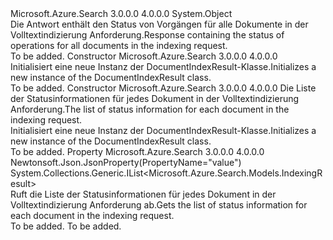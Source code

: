 <Type Name="DocumentIndexResult" FullName="Microsoft.Azure.Search.Models.DocumentIndexResult">
  <TypeSignature Language="C#" Value="public class DocumentIndexResult" />
  <TypeSignature Language="ILAsm" Value=".class public auto ansi beforefieldinit DocumentIndexResult extends System.Object" />
  <TypeSignature Language="DocId" Value="T:Microsoft.Azure.Search.Models.DocumentIndexResult" />
  <TypeSignature Language="VB.NET" Value="Public Class DocumentIndexResult" />
  <TypeSignature Language="F#" Value="type DocumentIndexResult = class" />
  <AssemblyInfo>
    <AssemblyName>Microsoft.Azure.Search</AssemblyName>
    <AssemblyVersion>3.0.0.0</AssemblyVersion>
    <AssemblyVersion>4.0.0.0</AssemblyVersion>
  </AssemblyInfo>
  <Base>
    <BaseTypeName>System.Object</BaseTypeName>
  </Base>
  <Interfaces />
  <Docs>
    <summary>
            <span data-ttu-id="485c4-101">Die Antwort enthält den Status von Vorgängen für alle Dokumente in der Volltextindizierung Anforderung.</span><span class="sxs-lookup"><span data-stu-id="485c4-101">Response containing the status of operations for all documents in the indexing request.</span></span>
            </summary>
    <remarks>To be added.</remarks>
  </Docs>
  <Members>
    <Member MemberName=".ctor">
      <MemberSignature Language="C#" Value="public DocumentIndexResult ();" />
      <MemberSignature Language="ILAsm" Value=".method public hidebysig specialname rtspecialname instance void .ctor() cil managed" />
      <MemberSignature Language="DocId" Value="M:Microsoft.Azure.Search.Models.DocumentIndexResult.#ctor" />
      <MemberSignature Language="VB.NET" Value="Public Sub New ()" />
      <MemberType>Constructor</MemberType>
      <AssemblyInfo>
        <AssemblyName>Microsoft.Azure.Search</AssemblyName>
        <AssemblyVersion>3.0.0.0</AssemblyVersion>
        <AssemblyVersion>4.0.0.0</AssemblyVersion>
      </AssemblyInfo>
      <Parameters />
      <Docs>
        <summary>
            <span data-ttu-id="485c4-102">Initialisiert eine neue Instanz der DocumentIndexResult-Klasse.</span><span class="sxs-lookup"><span data-stu-id="485c4-102">Initializes a new instance of the DocumentIndexResult class.</span></span>
            </summary>
        <remarks>To be added.</remarks>
      </Docs>
    </Member>
    <Member MemberName=".ctor">
      <MemberSignature Language="C#" Value="public DocumentIndexResult (System.Collections.Generic.IList&lt;Microsoft.Azure.Search.Models.IndexingResult&gt; results = null);" />
      <MemberSignature Language="ILAsm" Value=".method public hidebysig specialname rtspecialname instance void .ctor(class System.Collections.Generic.IList`1&lt;class Microsoft.Azure.Search.Models.IndexingResult&gt; results) cil managed" />
      <MemberSignature Language="DocId" Value="M:Microsoft.Azure.Search.Models.DocumentIndexResult.#ctor(System.Collections.Generic.IList{Microsoft.Azure.Search.Models.IndexingResult})" />
      <MemberSignature Language="VB.NET" Value="Public Sub New (Optional results As IList(Of IndexingResult) = null)" />
      <MemberSignature Language="F#" Value="new Microsoft.Azure.Search.Models.DocumentIndexResult : System.Collections.Generic.IList&lt;Microsoft.Azure.Search.Models.IndexingResult&gt; -&gt; Microsoft.Azure.Search.Models.DocumentIndexResult" Usage="new Microsoft.Azure.Search.Models.DocumentIndexResult results" />
      <MemberType>Constructor</MemberType>
      <AssemblyInfo>
        <AssemblyName>Microsoft.Azure.Search</AssemblyName>
        <AssemblyVersion>3.0.0.0</AssemblyVersion>
        <AssemblyVersion>4.0.0.0</AssemblyVersion>
      </AssemblyInfo>
      <Parameters>
        <Parameter Name="results" Type="System.Collections.Generic.IList&lt;Microsoft.Azure.Search.Models.IndexingResult&gt;" />
      </Parameters>
      <Docs>
        <param name="results"><span data-ttu-id="485c4-103">Die Liste der Statusinformationen für jedes Dokument in der Volltextindizierung Anforderung.</span><span class="sxs-lookup"><span data-stu-id="485c4-103">The list of status information for each document in the indexing request.</span></span></param>
        <summary>
            <span data-ttu-id="485c4-104">Initialisiert eine neue Instanz der DocumentIndexResult-Klasse.</span><span class="sxs-lookup"><span data-stu-id="485c4-104">Initializes a new instance of the DocumentIndexResult class.</span></span>
            </summary>
        <remarks>To be added.</remarks>
      </Docs>
    </Member>
    <Member MemberName="Results">
      <MemberSignature Language="C#" Value="public System.Collections.Generic.IList&lt;Microsoft.Azure.Search.Models.IndexingResult&gt; Results { get; protected set; }" />
      <MemberSignature Language="ILAsm" Value=".property instance class System.Collections.Generic.IList`1&lt;class Microsoft.Azure.Search.Models.IndexingResult&gt; Results" />
      <MemberSignature Language="DocId" Value="P:Microsoft.Azure.Search.Models.DocumentIndexResult.Results" />
      <MemberSignature Language="VB.NET" Value="Public Property Results As IList(Of IndexingResult)" />
      <MemberSignature Language="F#" Value="member this.Results : System.Collections.Generic.IList&lt;Microsoft.Azure.Search.Models.IndexingResult&gt; with get, set" Usage="Microsoft.Azure.Search.Models.DocumentIndexResult.Results" />
      <MemberType>Property</MemberType>
      <AssemblyInfo>
        <AssemblyName>Microsoft.Azure.Search</AssemblyName>
        <AssemblyVersion>3.0.0.0</AssemblyVersion>
        <AssemblyVersion>4.0.0.0</AssemblyVersion>
      </AssemblyInfo>
      <Attributes>
        <Attribute>
          <AttributeName>Newtonsoft.Json.JsonProperty(PropertyName="value")</AttributeName>
        </Attribute>
      </Attributes>
      <ReturnValue>
        <ReturnType>System.Collections.Generic.IList&lt;Microsoft.Azure.Search.Models.IndexingResult&gt;</ReturnType>
      </ReturnValue>
      <Docs>
        <summary>
            <span data-ttu-id="485c4-105">Ruft die Liste der Statusinformationen für jedes Dokument in der Volltextindizierung Anforderung ab.</span><span class="sxs-lookup"><span data-stu-id="485c4-105">Gets the list of status information for each document in the indexing request.</span></span>
            </summary>
        <value>To be added.</value>
        <remarks>To be added.</remarks>
      </Docs>
    </Member>
  </Members>
</Type>